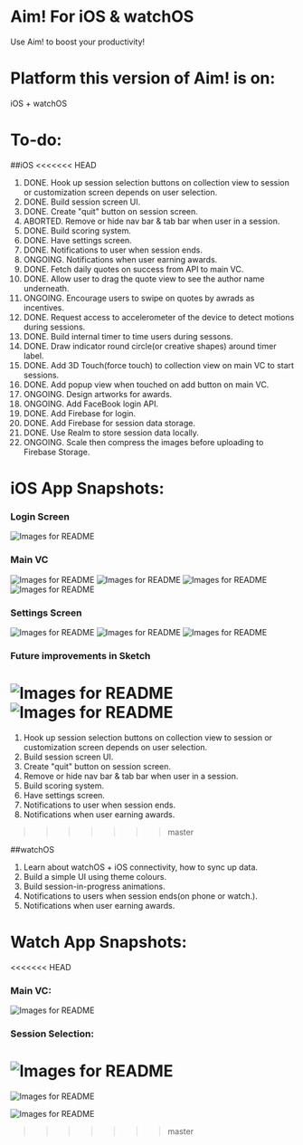 # Aim! For iOS & watchOS
Use Aim! to boost your productivity!

# Platform this version of Aim! is on:
iOS + watchOS

# To-do: 

##iOS
<<<<<<< HEAD
1. DONE.   Hook up session selection buttons on collection view to session or customization screen depends on user selection. 
2. DONE.   Build session screen UI.
3. DONE.   Create "quit" button on session screen.
4. ABORTED.   Remove or hide nav bar & tab bar when user in a session.
5. DONE.   Build scoring system.
6. DONE.   Have settings screen.
7. DONE.   Notifications to user when session ends.
8. ONGOING.   Notifications when user earning awards.
9. DONE.   Fetch daily quotes on success from API to main VC.
10. DONE.   Allow user to drag the quote view to see the author name underneath.
11. ONGOING.   Encourage users to swipe on quotes by awrads as incentives.
12. DONE.   Request access to accelerometer of the device to detect motions during sessions.
13. DONE.   Build internal timer to time users during sessons.
14. DONE.   Draw indicator round circle(or creative shapes) around timer label.
15. DONE.   Add 3D Touch(force touch) to collection view on main VC to start sessions.
16. DONE.   Add popup view when touched on add button on main VC.
17. ONGOING.   Design artworks for awards.
18. ONGOING.   Add FaceBook login API.
19. DONE.   Add Firebase for login.
20. DONE.   Add Firebase for session data storage.
21. DONE.   Use Realm to store session data locally.
22. ONGOING.   Scale then compress the images before uploading to Firebase Storage.

# iOS App Snapshots:

### Login Screen
![Images for README](https://cloud.githubusercontent.com/assets/19420230/26019836/7205109e-372d-11e7-8ad5-aa9151ffa34b.PNG)


### Main VC
![Images for README](https://cloud.githubusercontent.com/assets/19420230/26019831/71f0d890-372d-11e7-990a-2a33b2de9cfb.PNG)
![Images for README](https://cloud.githubusercontent.com/assets/19420230/26019830/71ef5e20-372d-11e7-9eb6-fd8dad18834e.PNG)
![Images for README](https://cloud.githubusercontent.com/assets/19420230/26019833/71f19f3c-372d-11e7-99dc-9c78e9aa37eb.PNG)
![Images for README](https://cloud.githubusercontent.com/assets/19420230/26019832/71f11b5c-372d-11e7-83af-0c992ed1ddcc.PNG)


### Settings Screen
![Images for README](https://cloud.githubusercontent.com/assets/19420230/26019837/720b5ada-372d-11e7-9153-e69e1c365018.PNG)
![Images for README](https://cloud.githubusercontent.com/assets/19420230/26019840/720c55de-372d-11e7-940e-37e02af63a9e.PNG)
![Images for README](https://cloud.githubusercontent.com/assets/19420230/26019839/720c00b6-372d-11e7-9b55-97efc39f9cc4.PNG)


### Future improvements in Sketch
![Images for README](https://cloud.githubusercontent.com/assets/19420230/26019834/71f235fa-372d-11e7-99b6-aa8e99f16212.PNG)
![Images for README](https://cloud.githubusercontent.com/assets/19420230/26019835/71f48bde-372d-11e7-90dd-16d09ace1ffa.PNG)
=======
1. Hook up session selection buttons on collection view to session or customization screen depends on user selection.
2. Build session screen UI.
3. Create "quit" button on session screen.
4. Remove or hide nav bar & tab bar when user in a session.
5. Build scoring system.
6. Have settings screen.
7. Notifications to user when session ends.
8. Notifications when user earning awards.
>>>>>>> master

##watchOS
1. Learn about watchOS + iOS connectivity, how to sync up data.
2. Build a simple UI using theme colours.
3. Build session-in-progress animations.
4. Notifications to users when session ends(on phone or watch.).
5. Notifications when user earning awards.

# Watch App Snapshots:

<<<<<<< HEAD
### Main VC:
![Images for README](https://cloud.githubusercontent.com/assets/19420230/26083262/9b1f4cf2-3989-11e7-9e15-9b6aecf62714.PNG)



### Session Selection:
![Images for README](https://cloud.githubusercontent.com/assets/19420230/19915265/50f23590-a06e-11e6-8368-946dc3cbe139.jpg)
=======
![Images for README](https://cloud.githubusercontent.com/assets/19420230/19915266/51111c76-a06e-11e6-9a84-0902f0b215ad.jpg)

![Images for README](https://cloud.githubusercontent.com/assets/19420230/19915265/50f23590-a06e-11e6-8368-946dc3cbe139.jpg)

>>>>>>> master

